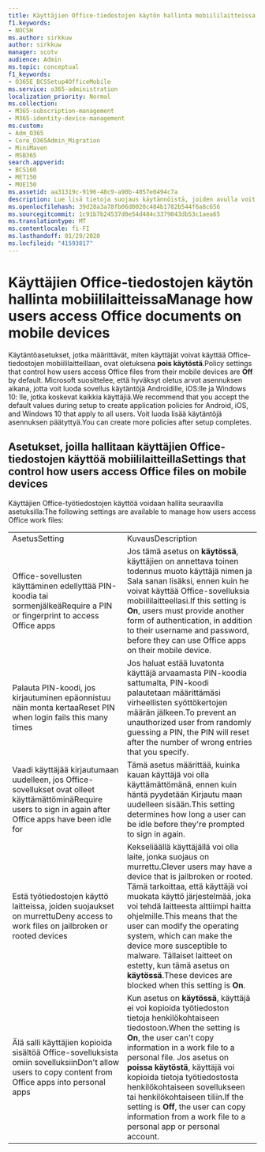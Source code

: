 ```yaml
---
title: Käyttäjien Office-tiedostojen käytön hallinta mobiililaitteissa
f1.keywords:
- NOCSH
ms.author: sirkkuw
author: sirkkuw
manager: scotv
audience: Admin
ms.topic: conceptual
f1_keywords:
- O365E_BCSSetup4OfficeMobile
ms.service: o365-administration
localization_priority: Normal
ms.collection:
- M365-subscription-management
- M365-identity-device-management
ms.custom:
- Adm_O365
- Core_O365Admin_Migration
- MiniMaven
- MSB365
search.appverid:
- BCS160
- MET150
- MOE150
ms.assetid: aa31319c-9196-48c9-a90b-4057e0494c7a
description: Lue lisä tietoja suojaus käytännöistä, joiden avulla voit suojata Office-sovellusten käyttö oikeudet mobiililaitteilla.
ms.openlocfilehash: 39d28a3a78fb06d0020c484b1782b544f6a8c656
ms.sourcegitcommit: 1c91b7b24537d0e54d484c3379043db53c1aea65
ms.translationtype: MT
ms.contentlocale: fi-FI
ms.lasthandoff: 01/29/2020
ms.locfileid: "41593817"
---
```

# <a name="manage-how-users-access-office-documents-on-mobile-devices"></a><span data-ttu-id="c811d-103">Käyttäjien Office-tiedostojen käytön hallinta mobiililaitteissa</span><span class="sxs-lookup"><span data-stu-id="c811d-103">Manage how users access Office documents on mobile devices</span></span>

 <span data-ttu-id="c811d-104">Käytäntöasetukset, jotka määrittävät, miten käyttäjät voivat käyttää Office-tiedostojen mobiililaitteillaan, ovat oletuksena **pois käytöstä**.</span><span class="sxs-lookup"><span data-stu-id="c811d-104">Policy settings that control how users access Office files from their mobile devices are **Off** by default.</span></span> <span data-ttu-id="c811d-105">Microsoft suosittelee, että hyväksyt oletus arvot asennuksen aikana, jotta voit luoda sovellus käytäntöjä Androidille, iOS:lle ja Windows 10: lle, jotka koskevat kaikkia käyttäjiä.</span><span class="sxs-lookup"><span data-stu-id="c811d-105">We recommend that you accept the default values during setup to create application policies for Android, iOS, and Windows 10 that apply to all users.</span></span> <span data-ttu-id="c811d-106">Voit luoda lisää käytäntöjä asennuksen päätyttyä.</span><span class="sxs-lookup"><span data-stu-id="c811d-106">You can create more policies after setup completes.</span></span> 
  
## <a name="settings-that-control-how-users-access-office-files-on-mobile-devices"></a><span data-ttu-id="c811d-107">Asetukset, joilla hallitaan käyttäjien Office-tiedostojen käyttöä mobiililaitteilla</span><span class="sxs-lookup"><span data-stu-id="c811d-107">Settings that control how users access Office files on mobile devices</span></span>

<span data-ttu-id="c811d-108">Käyttäjien Office-työtiedostojen käyttöä voidaan hallita seuraavilla asetuksilla:</span><span class="sxs-lookup"><span data-stu-id="c811d-108">The following settings are available to manage how users access Office work files:</span></span>
  
|||
|:-----|:-----|
|<span data-ttu-id="c811d-109">Asetus</span><span class="sxs-lookup"><span data-stu-id="c811d-109">Setting</span></span>  <br/> |<span data-ttu-id="c811d-110">Kuvaus</span><span class="sxs-lookup"><span data-stu-id="c811d-110">Description</span></span>  <br/> |
|<span data-ttu-id="c811d-111">Office-sovellusten käyttäminen edellyttää PIN-koodia tai sormenjälkeä</span><span class="sxs-lookup"><span data-stu-id="c811d-111">Require a PIN or fingerprint to access Office apps</span></span>  <br/> |<span data-ttu-id="c811d-112">Jos tämä asetus on **käytössä**, käyttäjien on annettava toinen todennus muoto käyttäjä nimen ja Sala sanan lisäksi, ennen kuin he voivat käyttää Office-sovelluksia mobiililaitteellasi.</span><span class="sxs-lookup"><span data-stu-id="c811d-112">If this setting is **On**, users must provide another form of authentication, in addition to their username and password, before they can use Office apps on their mobile device.</span></span>  <br/> |
|<span data-ttu-id="c811d-113">Palauta PIN-koodi, jos kirjautuminen epäonnistuu näin monta kertaa</span><span class="sxs-lookup"><span data-stu-id="c811d-113">Reset PIN when login fails this many times</span></span>  <br/> |<span data-ttu-id="c811d-114">Jos haluat estää luvatonta käyttäjä arvaamasta PIN-koodia sattumalta, PIN-koodi palautetaan määrittämäsi virheellisten syöttökertojen määrän jälkeen.</span><span class="sxs-lookup"><span data-stu-id="c811d-114">To prevent an unauthorized user from randomly guessing a PIN, the PIN will reset after the number of wrong entries that you specify.</span></span>  <br/> |
|<span data-ttu-id="c811d-115">Vaadi käyttäjää kirjautumaan uudelleen, jos Office-sovellukset ovat olleet käyttämättöminä</span><span class="sxs-lookup"><span data-stu-id="c811d-115">Require users to sign in again after Office apps have been idle for</span></span>  <br/> |<span data-ttu-id="c811d-116">Tämä asetus määrittää, kuinka kauan käyttäjä voi olla käyttämättömänä, ennen kuin häntä pyydetään Kirjautu maan uudelleen sisään.</span><span class="sxs-lookup"><span data-stu-id="c811d-116">This setting determines how long a user can be idle before they're prompted to sign in again.</span></span>  <br/> |
|<span data-ttu-id="c811d-117">Estä työtiedostojen käyttö laitteissa, joiden suojaukset on murrettu</span><span class="sxs-lookup"><span data-stu-id="c811d-117">Deny access to work files on jailbroken or rooted devices</span></span>  <br/> |<span data-ttu-id="c811d-118">Kekseliäällä käyttäjällä voi olla laite, jonka suojaus on murrettu.</span><span class="sxs-lookup"><span data-stu-id="c811d-118">Clever users may have a device that is jailbroken or rooted.</span></span> <span data-ttu-id="c811d-119">Tämä tarkoittaa, että käyttäjä voi muokata käyttö järjestelmää, joka voi tehdä laitteesta alttiimpi haitta ohjelmille.</span><span class="sxs-lookup"><span data-stu-id="c811d-119">This means that the user can modify the operating system, which can make the device more susceptible to malware.</span></span> <span data-ttu-id="c811d-120">Tällaiset laitteet on estetty, kun tämä asetus on **käytössä**.</span><span class="sxs-lookup"><span data-stu-id="c811d-120">These devices are blocked when this setting is **On**.</span></span>  <br/> |
|<span data-ttu-id="c811d-121">Älä salli käyttäjien kopioida sisältöä Office-sovelluksista omiin sovelluksiin</span><span class="sxs-lookup"><span data-stu-id="c811d-121">Don't allow users to copy content from Office apps into personal apps</span></span>  <br/> |<span data-ttu-id="c811d-122">Kun asetus on **käytössä**, käyttäjä ei voi kopioida työtiedoston tietoja henkilökohtaiseen tiedostoon.</span><span class="sxs-lookup"><span data-stu-id="c811d-122">When the setting is **On**, the user can't copy information in a work file to a personal file.</span></span> <span data-ttu-id="c811d-123">Jos asetus on **poissa käytöstä**, käyttäjä voi kopioida tietoja työtiedostosta henkilökohtaiseen sovellukseen tai henkilökohtaiseen tiliin.</span><span class="sxs-lookup"><span data-stu-id="c811d-123">If the setting is **Off**, the user can copy information from a work file to a personal app or personal account.</span></span>  <br/> |
   

